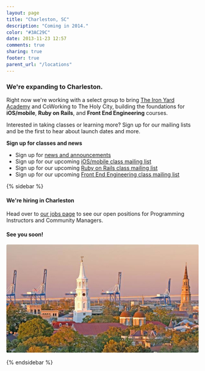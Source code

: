```yaml
---
layout: page
title: "Charleston, SC"
description: "Coming in 2014."
color: "#3AC29C"
date: 2013-11-23 12:57
comments: true
sharing: true
footer: true
parent_url: "/locations"
---
```



### We're expanding to Charleston.

Right now we're working with a select group to bring [The Iron Yard Academy](/academy) and CoWorking to The Holy City, building the foundations for **iOS/mobile**, **Ruby on Rails**, and **Front End Engineering** courses.  

Interested in taking classes or learning more? Sign up for our mailing lists and be the first to hear about launch dates and more. 

**Sign up for classes and news**

* Sign up for [news and announcements](http://eepurl.com/JoCvT)
* Sign up for our upcoming [iOS/mobile class mailing list](http://eepurl.com/JoCAv)
* Sign up for our upcoming [Ruby on Rails class mailing list](http://eepurl.com/JoCDn)
* Sign up for our upcoming [Front End Engineering class mailing list](http://eepurl.com/JoCxX)

{% sidebar %}

#### We're hiring in Charleston

Head over to [our jobs page](/jobs) to see our open positions for Programming Instructors and Community Managers. 

#### See you soon!

<img src="/images/locations/charleston/charleston-sidebar.jpg" style="border-radius: 3px;">

{% endsidebar %}
